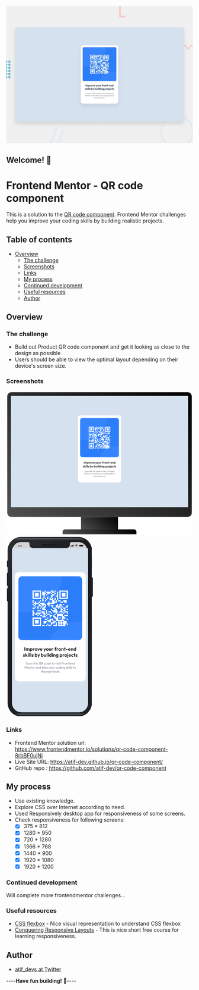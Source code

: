 

![Design preview for the QR code component coding challenge](./design/desktop-preview.jpg)

## Welcome! 👋

# Frontend Mentor - QR code component

This is a solution to the [QR code component](https://www.frontendmentor.io/challenges/qr-code-component-iux_sIO_H). Frontend Mentor challenges help you improve your coding skills by building realistic projects. 

## Table of contents

- [Overview](#overview)
  - [The challenge](#the-challenge)
  - [Screenshots](#screenshots)
  - [Links](#links)
  - [My process](#my-process)
  - [Continued development](#continued-development)
  - [Useful resources](#useful-resources)
  - [Author](#author)

## Overview

### The challenge

- Build out Product QR code component and get it looking as close to the design as possible
- Users should be able to view the optimal layout depending on their device's screen size.

### Screenshots

![PC View](https://github.com/atif-dev/qr-code-component/blob/main/screenshots/screen(1400%20by%20900).png?raw=true)
![Mobile view](https://github.com/atif-dev/qr-code-component/blob/main/screenshots/Phone%20X.png)

### Links

- Frontend Mentor solution url:  https://www.frontendmentor.io/solutions/qr-code-component-8rbBF0ujNj
- Live Site URL: https://atif-dev.github.io/qr-code-component/
- GitHub repo : https://github.com/atif-dev/qr-code-component

## My process

  - Use existing knowledge.
  - Explore CSS over Internet according to need.
  - Used Responsively desktop app for responsiveness of some screens.
  - Check responsiveness for following screens:
	  - [x] 375 * 812
	  - [x] 1280 * 950
	  - [x] 720 * 1280
	  - [x] 1366 * 768
	  - [x] 1440 * 900
	  - [x] 1920 * 1080
	  - [x] 1920 * 1200

### Continued development

Will complete more frontendmentor challenges... 

### Useful resources

- [CSS flexbox](https://css-tricks.com/snippets/css/a-guide-to-flexbox/) - Nice visual representation to understand CSS flexbox 
- [Conquering Responsive Layouts](https://courses.kevinpowell.co/conquering-responsive-layouts) - This is nice short free course for learning responsiveness.

## Author

- [atif_devs at Twitter](https://twitter.com/atif_devs)

----**Have fun building!** 🚀----
